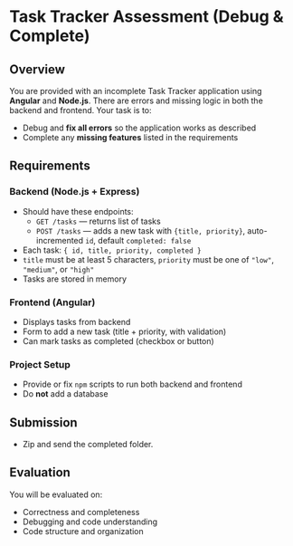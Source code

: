 # Task Tracker Assessment (Debug & Complete)

## Overview

You are provided with an incomplete Task Tracker application using **Angular** and **Node.js**. There are errors and missing logic in both the backend and frontend. Your task is to:

- Debug and **fix all errors** so the application works as described
- Complete any **missing features** listed in the requirements

## Requirements

### Backend (Node.js + Express)
- Should have these endpoints:
  - `GET /tasks` — returns list of tasks
  - `POST /tasks` — adds a new task with `{title, priority}`, auto-incremented `id`, default `completed: false`
- Each task: `{ id, title, priority, completed }`
- `title` must be at least 5 characters, `priority` must be one of `"low"`, `"medium"`, or `"high"`
- Tasks are stored in memory

### Frontend (Angular)
- Displays tasks from backend
- Form to add a new task (title + priority, with validation)
- Can mark tasks as completed (checkbox or button)

### Project Setup
- Provide or fix `npm` scripts to run both backend and frontend
- Do **not** add a database

## Submission

- Zip and send the completed folder.

## Evaluation

You will be evaluated on:
- Correctness and completeness
- Debugging and code understanding
- Code structure and organization